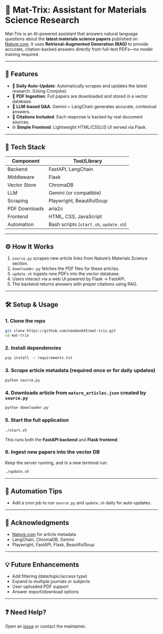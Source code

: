 # 🧠 Mat-Trix: Assistant for Materials Science Research

Mat-Trix is an AI-powered assistant that answers natural language questions about the **latest materials science papers** published on [Nature.com](https://www.nature.com/). It uses **Retrieval-Augmented Generation (RAG)** to provide accurate, citation-backed answers directly from full-text PDFs—no model training required.

---

## 🚀 Features

- 🔄 **Daily Auto-Update**: Automatically scrapes and updates the latest research. (Using Cronjobs)
- 📄 **PDF Ingestion**: Full papers are downloaded and stored in a vector database.
- 🤖 **LLM-based Q&A**: Gemini + LangChain generates accurate, contextual answers.
- 🔗 **Citations Included**: Each response is backed by real document sources.
- 🌐 **Simple Frontend**: Lightweight HTML/CSS/JS UI served via Flask.

---

## 🧰 Tech Stack

| Component     | Tool/Library               |
|---------------|----------------------------|
| Backend       | FastAPI, LangChain         |
| Middleware    | Flask                      |
| Vector Store  | ChromaDB                   |
| LLM           | Gemini (or compatible)     |
| Scraping      | Playwright, BeautifulSoup  |
| PDF Downloads |  aria2c                    |
| Frontend      | HTML, CSS, JavaScript      |
| Automation    | Bash scripts (`start.sh`, `update.sh`) |

---

## ⚙️ How It Works

1. `source.py` scrapes new article links from Nature’s Materials Science section.
2. `downloader.py` fetches the PDF files for these articles.
3. `update.sh` ingests new PDFs into the vector database.
4. Users interact via a web UI powered by Flask → FastAPI.
5. The backend returns answers with proper citations using RAG.

---

## 🛠️ Setup & Usage

### 1. Clone the repo
```bash
git clone https://github.com/nandan645/mat-trix.git
cd mat-trix
````

### 2. Install dependencies

```bash
pip install -r requirements.txt
```

### 3. Scrape article metadata (required once or for daily updates)

```bash
python source.py
```

### 4. Downloads article from ```mature_articles.json``` created by ```source.py```

```bash
python downloader.py
```

### 5. Start the full application

```bash
./start.sh
```

This runs both the **FastAPI backend** and **Flask frontend**.

### 6. Ingest new papers into the vector DB

Keep the server running, and in a new terminal run:

```bash
./update.sh
```

---

## 📅 Automation Tips

* Add a cron job to run `source.py` and `update.sh` daily for auto-updates.

---

## 🙌 Acknowledgments

* [Nature.com](https://www.nature.com/) for article metadata
* LangChain, ChromaDB, Gemini
* Playwright, FastAPI, Flask, BeautifulSoup

---

## 💡 Future Enhancements

* Add filtering (date/topic/access type)
* Expand to multiple journals or subjects
* User-uploaded PDF support
* Answer export/download options

---

## ❓ Need Help?

Open an [issue](https://github.com/nandan645/mat-trix/issues) or contact the maintainer.
